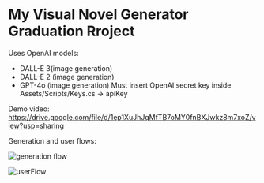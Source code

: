 # My Visual Novel Generator Graduation Rroject

Uses OpenAI models:
* DALL-E 3(image generation)
* DALL-E 2 (image generation)
* GPT-4o (image generation)
Must insert OpenAI secret key inside Assets/Scripts/Keys.cs -> apiKey

Demo video: https://drive.google.com/file/d/1ep1XuJhJqMfTB7oMY0fnBXJwkz8m7xoZ/view?usp=sharing

Generation and user flows:

![generation flow](https://github.com/Selin-Trn/visualNovelGenerator/assets/93911639/939eda9d-7b85-44a9-a25f-fbcb667ad07a)

![userFlow](https://github.com/Selin-Trn/visualNovelGenerator/assets/93911639/42d10f0d-03ee-4300-9901-8d86f8fdb54b)
